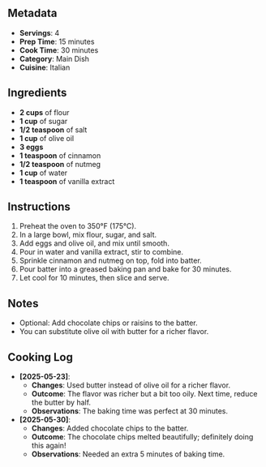 ## Metadata
- **Servings**: 4
- **Prep Time**: 15 minutes
- **Cook Time**: 30 minutes
- **Category**: Main Dish
- **Cuisine**: Italian

## Ingredients
- **2 cups** of flour
- **1 cup** of sugar
- **1/2 teaspoon** of salt
- **1 cup** of olive oil
- **3 eggs**
- **1 teaspoon** of cinnamon
- **1/2 teaspoon** of nutmeg
- **1 cup** of water
- **1 teaspoon** of vanilla extract

## Instructions
1. Preheat the oven to 350°F (175°C).
2. In a large bowl, mix flour, sugar, and salt.
3. Add eggs and olive oil, and mix until smooth.
4. Pour in water and vanilla extract, stir to combine.
5. Sprinkle cinnamon and nutmeg on top, fold into batter.
6. Pour batter into a greased baking pan and bake for 30 minutes.
7. Let cool for 10 minutes, then slice and serve.

## Notes
- Optional: Add chocolate chips or raisins to the batter.
- You can substitute olive oil with butter for a richer flavor.

## Cooking Log
- **[2025-05-23]**:
  - **Changes**: Used butter instead of olive oil for a richer flavor.
  - **Outcome**: The flavor was richer but a bit too oily. Next time, reduce the butter by half.
  - **Observations**: The baking time was perfect at 30 minutes.
- **[2025-05-30]**:
  - **Changes**: Added chocolate chips to the batter.
  - **Outcome**: The chocolate chips melted beautifully; definitely doing this again!
  - **Observations**: Needed an extra 5 minutes of baking time.

